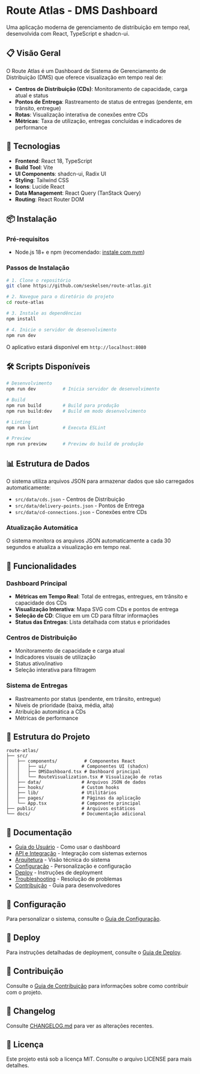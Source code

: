 # Route Atlas - DMS Dashboard

Uma aplicação moderna de gerenciamento de distribuição em tempo real, desenvolvida com React, TypeScript e shadcn-ui.

## 📋 Visão Geral

O Route Atlas é um Dashboard de Sistema de Gerenciamento de Distribuição (DMS) que oferece visualização em tempo real de:

- **Centros de Distribuição (CDs)**: Monitoramento de capacidade, carga atual e status
- **Pontos de Entrega**: Rastreamento de status de entregas (pendente, em trânsito, entregue)
- **Rotas**: Visualização interativa de conexões entre CDs
- **Métricas**: Taxa de utilização, entregas concluídas e indicadores de performance

## 🚀 Tecnologias

- **Frontend**: React 18, TypeScript
- **Build Tool**: Vite
- **UI Components**: shadcn-ui, Radix UI
- **Styling**: Tailwind CSS
- **Icons**: Lucide React
- **Data Management**: React Query (TanStack Query)
- **Routing**: React Router DOM

## 📦 Instalação

### Pré-requisitos

- Node.js 18+ e npm (recomendado: [instale com nvm](https://github.com/nvm-sh/nvm#installing-and-updating))

### Passos de Instalação

```bash
# 1. Clone o repositório
git clone https://github.com/seskelsen/route-atlas.git

# 2. Navegue para o diretório do projeto
cd route-atlas

# 3. Instale as dependências
npm install

# 4. Inicie o servidor de desenvolvimento
npm run dev
```

O aplicativo estará disponível em `http://localhost:8080`

## 🛠 Scripts Disponíveis

```bash
# Desenvolvimento
npm run dev          # Inicia servidor de desenvolvimento

# Build
npm run build        # Build para produção
npm run build:dev    # Build em modo desenvolvimento

# Linting
npm run lint         # Executa ESLint

# Preview
npm run preview      # Preview do build de produção
```

## 📊 Estrutura de Dados

O sistema utiliza arquivos JSON para armazenar dados que são carregados automaticamente:

- `src/data/cds.json` - Centros de Distribuição
- `src/data/delivery-points.json` - Pontos de Entrega
- `src/data/cd-connections.json` - Conexões entre CDs

### Atualização Automática

O sistema monitora os arquivos JSON automaticamente a cada 30 segundos e atualiza a visualização em tempo real.

## 🎯 Funcionalidades

### Dashboard Principal
- **Métricas em Tempo Real**: Total de entregas, entregues, em trânsito e capacidade dos CDs
- **Visualização Interativa**: Mapa SVG com CDs e pontos de entrega
- **Seleção de CD**: Clique em um CD para filtrar informações
- **Status das Entregas**: Lista detalhada com status e prioridades

### Centros de Distribuição
- Monitoramento de capacidade e carga atual
- Indicadores visuais de utilização
- Status ativo/inativo
- Seleção interativa para filtragem

### Sistema de Entregas
- Rastreamento por status (pendente, em trânsito, entregue)
- Níveis de prioridade (baixa, média, alta)
- Atribuição automática a CDs
- Métricas de performance

## 📁 Estrutura do Projeto

```
route-atlas/
├── src/
│   ├── components/          # Componentes React
│   │   ├── ui/             # Componentes UI (shadcn)
│   │   ├── DMSDashboard.tsx # Dashboard principal
│   │   └── RouteVisualization.tsx # Visualização de rotas
│   ├── data/               # Arquivos JSON de dados
│   ├── hooks/              # Custom hooks
│   ├── lib/                # Utilitários
│   ├── pages/              # Páginas da aplicação
│   └── App.tsx             # Componente principal
├── public/                 # Arquivos estáticos
└── docs/                   # Documentação adicional
```

## 📖 Documentação

- [Guia do Usuário](docs/USER_GUIDE.md) - Como usar o dashboard
- [API e Integração](docs/API.md) - Integração com sistemas externos
- [Arquitetura](docs/ARCHITECTURE.md) - Visão técnica do sistema
- [Configuração](docs/CONFIGURATION.md) - Personalização e configuração
- [Deploy](docs/DEPLOYMENT.md) - Instruções de deployment
- [Troubleshooting](docs/TROUBLESHOOTING.md) - Resolução de problemas
- [Contribuição](docs/CONTRIBUTING.md) - Guia para desenvolvedores

## 🔧 Configuração

Para personalizar o sistema, consulte o [Guia de Configuração](docs/CONFIGURATION.md).

## 🚀 Deploy

Para instruções detalhadas de deployment, consulte o [Guia de Deploy](docs/DEPLOYMENT.md).

## 🤝 Contribuição

Consulte o [Guia de Contribuição](docs/CONTRIBUTING.md) para informações sobre como contribuir com o projeto.

## 📝 Changelog

Consulte [CHANGELOG.md](CHANGELOG.md) para ver as alterações recentes.

## 📄 Licença

Este projeto está sob a licença MIT. Consulte o arquivo LICENSE para mais detalhes.
